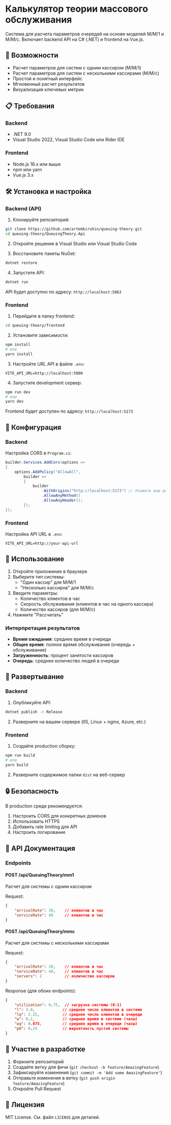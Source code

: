 # Калькулятор теории массового обслуживания

Система для расчета параметров очередей на основе моделей M/M/1 и M/M/c. Включает backend API на C# (.NET) и frontend на Vue.js.

## 🚀 Возможности

- Расчет параметров для систем с одним кассиром (M/M/1)
- Расчет параметров для систем с несколькими кассирами (M/M/c)
- Простой и понятный интерфейс
- Мгновенный расчет результатов
- Визуализация ключевых метрик

## 📋 Требования

### Backend
- .NET 9.0
- Visual Studio 2022, Visual Studio Code или Rider IDE

### Frontend
- Node.js 16.x или выше
- npm или yarn
- Vue.js 3.x

## 🛠 Установка и настройка

### Backend (API)

1. Клонируйте репозиторий:
```bash
git clone https://github.com/artemkiruhin/queuing-theory.git
cd queuing-theory/QueuingTheory.Api
```

2. Откройте решение в Visual Studio или Visual Studio Code

3. Восстановите пакеты NuGet:
```bash
dotnet restore
```

4. Запустите API:
```bash
dotnet run
```

API будет доступно по адресу: `http://localhost:5063`

### Frontend

1. Перейдите в папку frontend:
```bash
cd queuing-theory/frontend
```

2. Установите зависимости:
```bash
npm install
# или
yarn install
```

3. Настройте URL API в файле `.env`:
```
VITE_API_URL=http://localhost:5000
```

4. Запустите development сервер:
```bash
npm run dev
# или
yarn dev
```

Frontend будет доступен по адресу: `http://localhost:5173`

## 🔧 Конфигурация

### Backend

Настройка CORS в `Program.cs`:
```csharp
builder.Services.AddCors(options =>
{
    options.AddPolicy("AllowAll",
        builder =>
        {
            builder
                .WithOrigins("http://localhost:5173") // Укажите ваш домен
                .AllowAnyMethod()
                .AllowAnyHeader();
        });
});
```

### Frontend

Настройка API URL в `.env`:
```env
VITE_API_URL=http://your-api-url
```

## 📱 Использование

1. Откройте приложение в браузере
2. Выберите тип системы:
   - "Один кассир" для M/M/1
   - "Несколько кассиров" для M/M/c
3. Введите параметры:
   - Количество клиентов в час
   - Скорость обслуживания (клиентов в час на одного кассира)
   - Количество кассиров (для M/M/c)
4. Нажмите "Рассчитать"

### Интерпретация результатов

- **Время ожидания**: среднее время в очереди
- **Общее время**: полное время обслуживания (очередь + обслуживание)
- **Загруженность**: процент занятости кассиров
- **Очередь**: среднее количество людей в очереди

## 🚢 Развертывание

### Backend

1. Опубликуйте API:
```bash
dotnet publish -c Release
```

2. Разверните на вашем сервере (IIS, Linux + nginx, Azure, etc.)

### Frontend

1. Создайте production сборку:
```bash
npm run build
# или
yarn build
```

2. Разверните содержимое папки `dist` на веб-сервер

## 🔒 Безопасность

В production среде рекомендуется:

1. Настроить CORS для конкретных доменов
2. Использовать HTTPS
3. Добавить rate limiting для API
4. Настроить логирование

## 📝 API Документация

### Endpoints

#### POST /api/QueuingTheory/mm1
Расчет для системы с одним кассиром

Request:
```json
{
    "arrivalRate": 30,    // клиентов в час
    "serviceRate": 40     // клиентов в час
}
```

#### POST /api/QueuingTheory/mmc
Расчет для системы с несколькими кассирами

Request:
```json
{
    "arrivalRate": 30,    // клиентов в час
    "serviceRate": 40,    // клиентов в час
    "servers": 2          // количество кассиров
}
```

Response (для обоих endpoints):
```json
{
    "utilization": 0.75,  // загрузка системы (0-1)
    "l": 3.0,            // среднее число клиентов в системе
    "lq": 2.25,          // среднее число клиентов в очереди
    "w": 0.1,            // среднее время в системе (часы)
    "wq": 0.075,         // среднее время в очереди (часы)
    "p0": 0.25           // вероятность пустой системы
}
```

## 🤝 Участие в разработке

1. Форкните репозиторий
2. Создайте ветку для фичи (`git checkout -b feature/AmazingFeature`)
3. Зафиксируйте изменения (`git commit -m 'Add some AmazingFeature'`)
4. Отправьте изменения в ветку (`git push origin feature/AmazingFeature`)
5. Откройте Pull Request

## 📄 Лицензия

MIT License. См. файл `LICENSE` для деталей.
